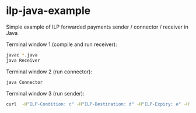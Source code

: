 # ilp-java-example
Simple example of ILP forwarded payments sender / connector / receiver in Java

Terminal window 1 (compile and run receiver):
```sh
javac *.java
java Receiver
```

Terminal window 2 (run connector):
```sh
java Connector
```

Terminal window 3 (run sender):
```sh
curl  -H"ILP-Condition: c" -H"ILP-Destination: d" -H"ILP-Expiry: e" -H"ILP-Amount: 10" http://localhost:8080/asdf
```
